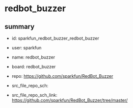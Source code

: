 # redbot_buzzer
 
## summary 
* id: sparkfun_redbot_buzzer_redbot_buzzer
* user: sparkfun
* name: redbot_buzzer
* board: redbot_buzzer
* repo: https://github.com/sparkfun/RedBot_Buzzer



* src_file_repo_sch: 
* src_file_repo_sch_link: https://github.com/sparkfun/RedBot_Buzzer/tree/master/




